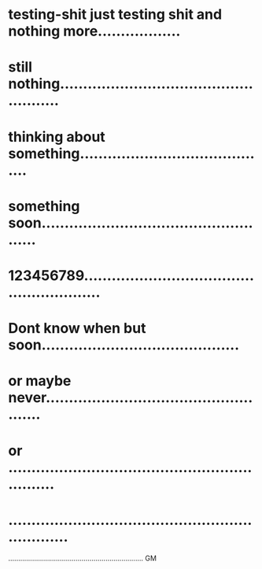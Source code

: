 # testing-shit just testing shit and  nothing more..................
# still nothing.....................................................
# thinking about something..........................................
# something soon....................................................
# 123456789.........................................................
# Dont know when but soon...........................................
# or maybe never....................................................
# or ...............................................................
# ..................................................................
....................................................................
GM
